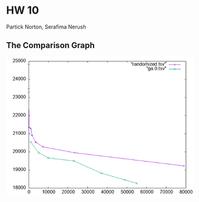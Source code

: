 # HW 10

Partick Norton, Serafima Nerush

## The Comparison Graph

![Comparison](/c/hw10/comparison.gif)